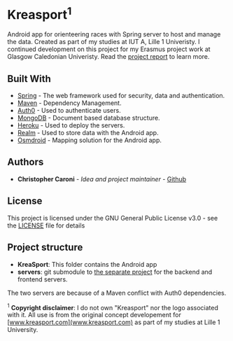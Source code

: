 # Kreasport<sup>1</sup>

Android app for orienteering races with Spring server to host and manage the data. Created as part of my studies at IUT A, Lille 1 Univeristy. I continued development on this project for my Erasmus project work at Glasgow Caledonian Univeristy. Read the [project report](doc/Kreasport%20Report.pdf) to learn more.

## Built With

* [Spring](https://spring.io/) - The web framework used for security, data and authentication.
* [Maven](https://maven.apache.org/) - Dependency Management.
* [Auth0](https://auth0.com/) - Used to authenticate users.
* [MongoDB](https://www.mongodb.com/) - Document based database structure.
* [Heroku](https://www.heroku.com/) - Used to deploy the servers.
* [Realm](https://realm.io/) - Used to store data with the Android app.
* [Osmdroid](https://github.com/osmdroid/osmdroid) - Mapping solution for the Android app.

## Authors

* **Christopher Caroni** - *Idea and project maintainer* - [Github](https://github.com/Christopher-Caroni)

## License

This project is licensed under the GNU General Public License v3.0 - see the [LICENSE](LICENSE) file for details

## Project structure

 - **KreaSport**: This folder contains the Android app
 - **servers**: git submodule to [the separate project](https://github.com/Christopher-Caroni/kreasport-server) for the backend and frontend servers.

The two servers are because of a Maven conflict with Auth0 dependencies.

<sup>1</sup> **Copyright disclaimer**: I do not own "Kreasport" nor the logo associated with it. All use is from the original concept developement for [www.kreasport.com](www.kreasport.com) as part of my studies at Lille 1 University.
